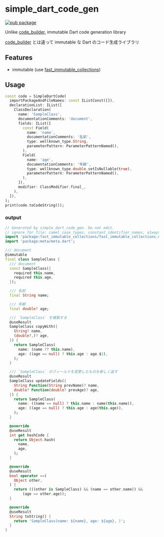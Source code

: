 # simple_dart_code_gen

[![pub package](https://img.shields.io/pub/v/simple_dart_code_gen.svg)](https://pub.dev/packages/simple_dart_code_gen)

Unlike [code_builder](https://pub.dev/packages/code_builder), immutable Dart
code generation library

[code_builder](https://pub.dev/packages/code_builder) とは違って immutable な
Dart のコード生成ライブラリ

## Features

- immutable (use
  [fast_immutable_collections](https://pub.dev/packages/fast_immutable_collections))

## Usage

```dart
const code = SimpleDartCode(
  importPackageAndFileNames: const IListConst([]),
  declarationList: IList([
    ClassDeclaration(
      name: 'SampleClass',
      documentationComments: 'document',
      fields: IList([
        const Field(
          name: 'name',
          documentationComments: '名前',
          type: wellknown_type.String,
          parameterPattern: ParameterPatternNamed(),
        ),
        Field(
          name: 'age',
          documentationComments: '年齢',
          type: wellknown_type.double.setIsNullable(true),
          parameterPattern: ParameterPatternNamed(),
        ),
      ]),
      modifier: ClassModifier.final_,
    ),
  ]),
);
print(code.toCodeString());
```

### output

```dart
// Generated by simple_dart_code_gen. Do not edit.
// ignore_for_file: camel_case_types, constant_identifier_names, always_use_package_imports
import 'package:fast_immutable_collections/fast_immutable_collections.dart';
import 'package:meta/meta.dart';

/// document
@immutable
final class SampleClass {
  /// document
  const SampleClass({
    required this.name,
    required this.age,
  });

  /// 名前
  final String name;

  /// 年齢
  final double? age;

  /// `SampleClass` を複製する
  @useResult
  SampleClass copyWith({
    String? name,
    (double?,)? age,
  }) {
    return SampleClass(
      name: (name ?? this.name),
      age: ((age == null) ? this.age : age.$1),
    );
  }

  /// `SampleClass` のフィールドを変更したものを新しく返す
  @useResult
  SampleClass updateFields({
    String Function(String prevName)? name,
    double? Function(double? prevAge)? age,
  }) {
    return SampleClass(
      name: ((name == null) ? this.name : name(this.name)),
      age: ((age == null) ? this.age : age(this.age)),
    );
  }

  @override
  @useResult
  int get hashCode {
    return Object.hash(
      name,
      age,
    );
  }

  @override
  @useResult
  bool operator ==(
    Object other,
  ) {
    return (((other is SampleClass) && (name == other.name)) &&
        (age == other.age));
  }

  @override
  @useResult
  String toString() {
    return 'SampleClass(name: ${name}, age: ${age}, )';
  }
}
```
